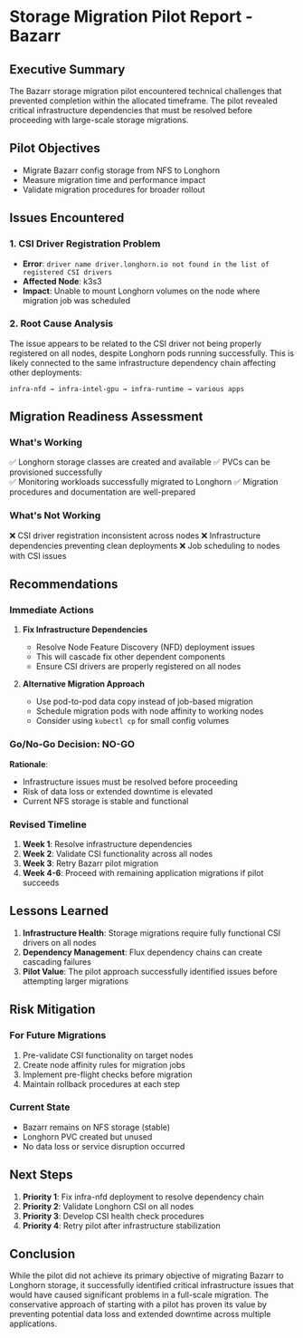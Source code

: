 # Storage Migration Pilot Report - Bazarr

## Executive Summary
The Bazarr storage migration pilot encountered technical challenges that prevented completion within the allocated timeframe. The pilot revealed critical infrastructure dependencies that must be resolved before proceeding with large-scale storage migrations.

## Pilot Objectives
- Migrate Bazarr config storage from NFS to Longhorn
- Measure migration time and performance impact
- Validate migration procedures for broader rollout

## Issues Encountered

### 1. CSI Driver Registration Problem
- **Error**: `driver name driver.longhorn.io not found in the list of registered CSI drivers`
- **Affected Node**: k3s3
- **Impact**: Unable to mount Longhorn volumes on the node where migration job was scheduled

### 2. Root Cause Analysis
The issue appears to be related to the CSI driver not being properly registered on all nodes, despite Longhorn pods running successfully. This is likely connected to the same infrastructure dependency chain affecting other deployments:
```
infra-nfd → infra-intel-gpu → infra-runtime → various apps
```

## Migration Readiness Assessment

### What's Working
✅ Longhorn storage classes are created and available
✅ PVCs can be provisioned successfully  
✅ Monitoring workloads successfully migrated to Longhorn
✅ Migration procedures and documentation are well-prepared

### What's Not Working
❌ CSI driver registration inconsistent across nodes
❌ Infrastructure dependencies preventing clean deployments
❌ Job scheduling to nodes with CSI issues

## Recommendations

### Immediate Actions
1. **Fix Infrastructure Dependencies**
   - Resolve Node Feature Discovery (NFD) deployment issues
   - This will cascade fix other dependent components
   - Ensure CSI drivers are properly registered on all nodes

2. **Alternative Migration Approach**
   - Use pod-to-pod data copy instead of job-based migration
   - Schedule migration pods with node affinity to working nodes
   - Consider using `kubectl cp` for small config volumes

### Go/No-Go Decision: **NO-GO**

**Rationale**: 
- Infrastructure issues must be resolved before proceeding
- Risk of data loss or extended downtime is elevated
- Current NFS storage is stable and functional

### Revised Timeline
1. **Week 1**: Resolve infrastructure dependencies
2. **Week 2**: Validate CSI functionality across all nodes
3. **Week 3**: Retry Bazarr pilot migration
4. **Week 4-6**: Proceed with remaining application migrations if pilot succeeds

## Lessons Learned

1. **Infrastructure Health**: Storage migrations require fully functional CSI drivers on all nodes
2. **Dependency Management**: Flux dependency chains can create cascading failures
3. **Pilot Value**: The pilot approach successfully identified issues before attempting larger migrations

## Risk Mitigation

### For Future Migrations
1. Pre-validate CSI functionality on target nodes
2. Create node affinity rules for migration jobs
3. Implement pre-flight checks before migration
4. Maintain rollback procedures at each step

### Current State
- Bazarr remains on NFS storage (stable)
- Longhorn PVC created but unused
- No data loss or service disruption occurred

## Next Steps

1. **Priority 1**: Fix infra-nfd deployment to resolve dependency chain
2. **Priority 2**: Validate Longhorn CSI on all nodes
3. **Priority 3**: Develop CSI health check procedures
4. **Priority 4**: Retry pilot after infrastructure stabilization

## Conclusion
While the pilot did not achieve its primary objective of migrating Bazarr to Longhorn storage, it successfully identified critical infrastructure issues that would have caused significant problems in a full-scale migration. The conservative approach of starting with a pilot has proven its value by preventing potential data loss and extended downtime across multiple applications.